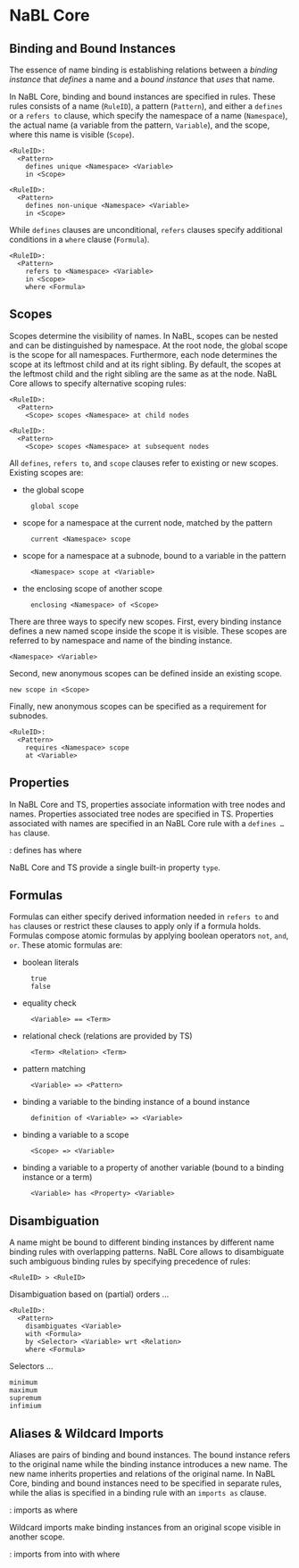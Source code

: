 # NaBL Core

## Binding and Bound Instances

The essence of name binding is establishing relations between a *binding instance* that *defines* a name and a *bound instance* that *uses* that name.

In NaBL Core, binding and bound instances are specified in rules. These rules consists of a name (`RuleID`), a pattern (`Pattern`), and either a `defines` or a `refers to` clause, which specify the namespace of a name (`Namespace`), the actual name (a variable from the pattern, `Variable`), and the scope, where this name is visible (`Scope`).

    <RuleID>: 
      <Pattern> 
        defines unique <Namespace> <Variable> 
        in <Scope>
    
    <RuleID>: 
      <Pattern> 
        defines non-unique <Namespace> <Variable> 
        in <Scope>

While `defines` clauses are unconditional, `refers` clauses specify additional conditions in a `where` clause (`Formula`). 

    <RuleID>: 
      <Pattern>
        refers to <Namespace> <Variable> 
        in <Scope>
        where <Formula>

## Scopes

Scopes determine the visibility of names. In NaBL, scopes can be nested and can be distinguished by namespace. At the root node, the global scope is the scope for all namespaces. Furthermore, each node determines the scope at its leftmost child and at its right sibling. By default, the scopes at the leftmost child and the right sibling are the same as at the node. NaBL Core allows to specify alternative scoping rules:

    <RuleID>: 
      <Pattern>
        <Scope> scopes <Namespace> at child nodes 

    <RuleID>: 
      <Pattern>
        <Scope> scopes <Namespace> at subsequent nodes 

All `defines`, `refers to`, and `scope` clauses refer to existing or new scopes. Existing scopes are:

* the global scope 

        global scope

* scope for a namespace at the current node, matched by the pattern

        current <Namespace> scope

* scope for a namespace at a subnode, bound to a variable in the pattern

        <Namespace> scope at <Variable>

* the enclosing scope of another scope

        enclosing <Namespace> of <Scope>

There are three ways to specify new scopes. First, every binding instance defines a new named scope inside the scope it is visible. These scopes are referred to by namespace and name of the binding instance.

    <Namespace> <Variable>

Second, new anonymous scopes can be defined inside an existing scope.
 
    new scope in <Scope>

Finally, new anonymous scopes can be specified as a requirement for subnodes.

    <RuleID>:
      <Pattern> 
        requires <Namespace> scope 
        at <Variable>

## Properties

In NaBL Core and TS, properties associate information with tree nodes and names. Properties associated tree nodes are specified in TS. Properties associated with names are specified in an NaBL  Core rule with a `defines … has` clause.

   <RuleID>: 
      <Pattern> 
        defines <Variable> has <Property> <Term>
        where <Formula>

NaBL Core and TS provide a single built-in property `type`.

## Formulas

Formulas can either specify derived information needed in `refers to` and `has` clauses or restrict these clauses to apply only if a formula holds. Formulas compose atomic formulas by applying boolean operators `not`, `and`, `or`. These atomic formulas are:

* boolean literals

        true
        false

* equality check

        <Variable> == <Term>

* relational check (relations are provided by TS)

        <Term> <Relation> <Term>

* pattern matching

        <Variable> => <Pattern>

* binding a variable to the binding instance of a bound instance

        definition of <Variable> => <Variable>

* binding a variable to a scope

        <Scope> => <Variable>

* binding a variable to a property of another variable (bound to a binding instance or a term)

        <Variable> has <Property> <Variable>

## Disambiguation

A name might be bound to different binding instances by different name binding rules with overlapping patterns. NaBL Core allows to disambiguate such ambiguous binding rules by specifying precedence of rules:

    <RuleID> > <RuleID> 

Disambiguation based on (partial) orders …

    <RuleID>:
      <Pattern>
        disambiguates <Variable>
        with <Formula>
        by <Selector> <Variable> wrt <Relation>
        where <Formula>
 
Selectors …

    minimum 
    maximum
    supremum
    infimium
    
## Aliases & Wildcard Imports

Aliases are pairs of binding and bound instances. The bound instance refers to the original name while the binding instance introduces a new name. The new name inherits properties and relations of the original name. In NaBL Core, binding and bound instances need to be specified in separate rules, while the alias is specified in a binding rule with an `imports as` clause.

   <RuleID>:
      <Pattern>
        imports <Variable> as <Variable>
        where <Formula>

Wildcard imports make binding instances from an original scope visible in another scope. 

   <RuleID>:
      <Pattern>
        imports <Namespace> 
        from <Scope>
        into <Scope>
        with <Formula>
        where <Formula>

